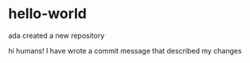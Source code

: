# hello-world
ada created a new repository

hi humans!
I have wrote a commit message that described my changes

